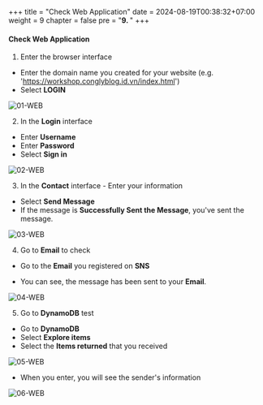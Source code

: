 +++
title = "Check Web Application"
date = 2024-08-19T00:38:32+07:00
weight = 9
chapter = false
pre = "<b>9. </b>"
+++

#### Check Web Application

1. Enter the browser interface

- Enter the domain name you created for your website (e.g. 'https://workshop.conglyblog.id.vn/index.html')
- Select **LOGIN**

![01-WEB](/images/10/10-testweb-01.png?width=90pc)

2. In the **Login** interface

- Enter **Username**
- Enter **Password**
- Select **Sign in**

![02-WEB](/images/10/10-testweb-02.png?width=90pc)

3. In the **Contact** interface - Enter your information

- Select **Send Message**
- If the message is **Successfully Sent the Message**, you've sent the message.

![03-WEB](/images/10/10-testweb-03.png?width=90pc)

4. Go to **Email** to check

- Go to the **Email** you registered on **SNS**

- You can see, the message has been sent to your **Email**.

![04-WEB](/images/10/10-testweb-04.png?width=90pc)

5. Go to **DynamoDB** test

- Go to **DynamoDB**
- Select **Explore items**
- Select the **Items returned** that you received

![05-WEB](/images/10/10-testweb-05.png?width=90pc)

- When you enter, you will see the sender's information

![06-WEB](/images/10/10-testweb-06.png?width=90pc)
